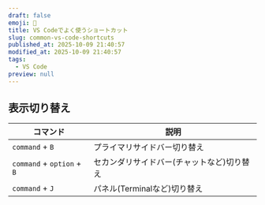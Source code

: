 ```yaml
---
draft: false
emoji: 🚆
title: VS Codeでよく使うショートカット
slug: common-vs-code-shortcuts
published_at: 2025-10-09 21:40:57
modified_at: 2025-10-09 21:40:57
tags:
  - VS Code
preview: null
---
```


## 表示切り替え

| コマンド                   | 説明                                       |
| -------------------------- | ------------------------------------------ |
| `command` + `B`            | プライマリサイドバー切り替え               |
| `command` + `option` + `B` | セカンダリサイドバー(チャットなど)切り替え |
| `command` + `J`            | パネル(Terminalなど)切り替え               |
